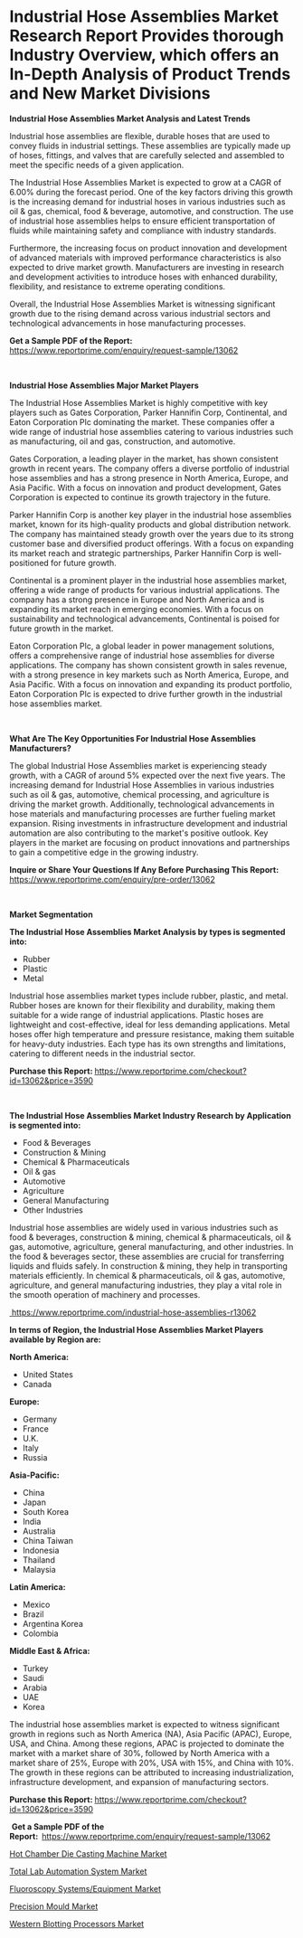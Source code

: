<p><h1>Industrial Hose Assemblies Market Research Report Provides thorough Industry Overview, which offers an In-Depth Analysis of Product Trends and New Market Divisions</h1></p><p><strong>Industrial Hose Assemblies Market Analysis and Latest Trends</strong></p>
<p><p>Industrial hose assemblies are flexible, durable hoses that are used to convey fluids in industrial settings. These assemblies are typically made up of hoses, fittings, and valves that are carefully selected and assembled to meet the specific needs of a given application.</p><p>The Industrial Hose Assemblies Market is expected to grow at a CAGR of 6.00% during the forecast period. One of the key factors driving this growth is the increasing demand for industrial hoses in various industries such as oil & gas, chemical, food & beverage, automotive, and construction. The use of industrial hose assemblies helps to ensure efficient transportation of fluids while maintaining safety and compliance with industry standards.</p><p>Furthermore, the increasing focus on product innovation and development of advanced materials with improved performance characteristics is also expected to drive market growth. Manufacturers are investing in research and development activities to introduce hoses with enhanced durability, flexibility, and resistance to extreme operating conditions.</p><p>Overall, the Industrial Hose Assemblies Market is witnessing significant growth due to the rising demand across various industrial sectors and technological advancements in hose manufacturing processes.</p></p>
<p><strong>Get a Sample PDF of the Report:&nbsp;</strong> <a href="https://www.reportprime.com/enquiry/request-sample/13062">https://www.reportprime.com/enquiry/request-sample/13062</a></p>
<p>&nbsp;</p>
<p><strong>Industrial Hose Assemblies Major Market Players</strong></p>
<p><p>The Industrial Hose Assemblies Market is highly competitive with key players such as Gates Corporation, Parker Hannifin Corp, Continental, and Eaton Corporation Plc dominating the market. These companies offer a wide range of industrial hose assemblies catering to various industries such as manufacturing, oil and gas, construction, and automotive.</p><p>Gates Corporation, a leading player in the market, has shown consistent growth in recent years. The company offers a diverse portfolio of industrial hose assemblies and has a strong presence in North America, Europe, and Asia Pacific. With a focus on innovation and product development, Gates Corporation is expected to continue its growth trajectory in the future.</p><p>Parker Hannifin Corp is another key player in the industrial hose assemblies market, known for its high-quality products and global distribution network. The company has maintained steady growth over the years due to its strong customer base and diversified product offerings. With a focus on expanding its market reach and strategic partnerships, Parker Hannifin Corp is well-positioned for future growth.</p><p>Continental is a prominent player in the industrial hose assemblies market, offering a wide range of products for various industrial applications. The company has a strong presence in Europe and North America and is expanding its market reach in emerging economies. With a focus on sustainability and technological advancements, Continental is poised for future growth in the market.</p><p>Eaton Corporation Plc, a global leader in power management solutions, offers a comprehensive range of industrial hose assemblies for diverse applications. The company has shown consistent growth in sales revenue, with a strong presence in key markets such as North America, Europe, and Asia Pacific. With a focus on innovation and expanding its product portfolio, Eaton Corporation Plc is expected to drive further growth in the industrial hose assemblies market.</p></p>
<p>&nbsp;</p>
<p><strong>What Are The Key Opportunities For Industrial Hose Assemblies Manufacturers?</strong></p>
<p><p>The global Industrial Hose Assemblies market is experiencing steady growth, with a CAGR of around 5% expected over the next five years. The increasing demand for Industrial Hose Assemblies in various industries such as oil & gas, automotive, chemical processing, and agriculture is driving the market growth. Additionally, technological advancements in hose materials and manufacturing processes are further fueling market expansion. Rising investments in infrastructure development and industrial automation are also contributing to the market's positive outlook. Key players in the market are focusing on product innovations and partnerships to gain a competitive edge in the growing industry.</p></p>
<p><strong>Inquire or Share Your Questions If Any Before Purchasing This Report:</strong> <a href="https://www.reportprime.com/enquiry/pre-order/13062">https://www.reportprime.com/enquiry/pre-order/13062</a></p>
<p>&nbsp;</p>
<p><strong>Market Segmentation</strong></p>
<p><strong>The Industrial Hose Assemblies Market Analysis by types is segmented into:</strong></p>
<p><ul><li>Rubber</li><li>Plastic</li><li>Metal</li></ul></p>
<p><p>Industrial hose assemblies market types include rubber, plastic, and metal. Rubber hoses are known for their flexibility and durability, making them suitable for a wide range of industrial applications. Plastic hoses are lightweight and cost-effective, ideal for less demanding applications. Metal hoses offer high temperature and pressure resistance, making them suitable for heavy-duty industries. Each type has its own strengths and limitations, catering to different needs in the industrial sector.</p></p>
<p><strong>Purchase this Report:&nbsp;</strong><a href="https://www.reportprime.com/checkout?id=13062&price=3590">https://www.reportprime.com/checkout?id=13062&price=3590</a></p>
<p>&nbsp;</p>
<p><strong>The Industrial Hose Assemblies Market Industry Research by Application is segmented into:</strong></p>
<p><ul><li>Food & Beverages</li><li>Construction & Mining</li><li>Chemical & Pharmaceuticals</li><li>Oil & gas</li><li>Automotive</li><li>Agriculture</li><li>General Manufacturing</li><li>Other Industries</li></ul></p>
<p><p>Industrial hose assemblies are widely used in various industries such as food & beverages, construction & mining, chemical & pharmaceuticals, oil & gas, automotive, agriculture, general manufacturing, and other industries. In the food & beverages sector, these assemblies are crucial for transferring liquids and fluids safely. In construction & mining, they help in transporting materials efficiently. In chemical & pharmaceuticals, oil & gas, automotive, agriculture, and general manufacturing industries, they play a vital role in the smooth operation of machinery and processes.</p></p>
<p><a href="https://www.reportprime.com/industrial-hose-assemblies-r13062">&nbsp;https://www.reportprime.com/industrial-hose-assemblies-r13062</a></p>
<p><strong>In terms of Region, the Industrial Hose Assemblies Market Players available by Region are:</strong></p>
<p>
    <p> <strong> North America: </strong>
        <ul>
            <li>United States</li>
            <li>Canada</li>
        </ul>
        </p> 
    <p> <strong> Europe: </strong>
        <ul>
            <li>Germany</li>
            <li>France</li>
            <li>U.K.</li>
            <li>Italy</li>
            <li>Russia</li>
        </ul>
        </p> 
    <p> <strong> Asia-Pacific: </strong>
        <ul>
            <li>China</li>
            <li>Japan</li>
            <li>South Korea</li>
            <li>India</li>
            <li>Australia</li>
            <li>China Taiwan</li>
            <li>Indonesia</li>
            <li>Thailand</li>
            <li>Malaysia</li>
        </ul>
        </p> 
    <p> <strong> Latin America: </strong>
        <ul>
            <li>Mexico</li>
            <li>Brazil</li>
            <li>Argentina Korea</li>
            <li>Colombia</li>
        </ul>
        </p> 
    <p> <strong> Middle East & Africa: </strong>
        <ul>
            <li>Turkey</li>
            <li>Saudi</li>
            <li>Arabia</li>
            <li>UAE</li>
            <li>Korea</li>
        </ul>
    </p>
    </p>
<p><p>The industrial hose assemblies market is expected to witness significant growth in regions such as North America (NA), Asia Pacific (APAC), Europe, USA, and China. Among these regions, APAC is projected to dominate the market with a market share of 30%, followed by North America with a market share of 25%, Europe with 20%, USA with 15%, and China with 10%. The growth in these regions can be attributed to increasing industrialization, infrastructure development, and expansion of manufacturing sectors.</p></p>
<p><strong>Purchase this Report: </strong><a href="https://www.reportprime.com/checkout?id=13062&price=3590">https://www.reportprime.com/checkout?id=13062&price=3590</a></p>
<p>&nbsp;<strong>Get a Sample PDF of the Report:&nbsp;&nbsp;</strong><a href="https://www.reportprime.com/enquiry/request-sample/13062">https://www.reportprime.com/enquiry/request-sample/13062</a></p>
<p><strong></strong></p>
<p><p><a href="https://www.linkedin.com/pulse/hot-chamber-die-casting-machine-market-size-growing-cagr-posee?trackingId=eCWTwpnYRxWglsyAFcQuiA%3D%3D">Hot Chamber Die Casting Machine Market</a></p><p><a href="https://medium.com/@jakobeblake51/total-lab-automation-system-market-a-global-and-regional-analysis-focus-on-end-user-product-5d793a33745b">Total Lab Automation System Market</a></p><p><a href="https://medium.com/@nathalelly87957/fluoroscopy-systems-equipment-market-a-global-and-regional-analysis-focus-on-region-a77c77f851b8">Fluoroscopy Systems/Equipment Market</a></p><p><a href="https://github.com/brendafegmorris532/Market-Research-Report-List-2/blob/main/precision-mould-market.md">Precision Mould Market</a></p><p><a href="https://github.com/LarryPearsongXXfvf/Market-Research-Report-List-1/blob/main/western-blotting-processors-market.md">Western Blotting Processors Market</a></p></p>